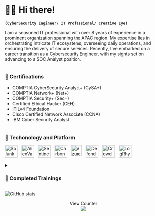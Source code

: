 # 👨‍💻 Hi there!

**`(CyberSecurity Engineer/ IT Professional/ Creative Eye) `**

I am a seasoned IT professional with over 8 years of experience in a prominent organization spanning the APAC region. My expertise lies in orchestrating intricate IT ecosystems, overseeing daily operations, and ensuring the delivery of secure services. Recently, I've embarked on a career transition as a Cybersecurity Engineer, with my sights set on advancing to a SOC Analyst position.

#

### 📝 Certifications 

 - COMPTIA CyberSecurity Analyst+ (CySA+)
 - COMPTIA Network+ (Net+)
 - COMPTIA Security+ (Sec+)
 - Certified Ethical Hacker (CEH)
 - ITILv4 Foundation
 - Cisco Certified Network Associate (CCNA)
 - IBM Cyber Security Analyst
#

### 🧰 Techonology and Platform

<img align="left" alt="Splunk" width="40px" style="padding-right:10px;" src="https://res.cloudinary.com/startup-grind/image/upload/c_fill,w_500,h_500,g_center/c_fill,dpr_2.0,f_auto,g_center,q_auto:good/v1/gcs/platform-data-splunk/events/download_ufzb3at.png">
<img align="left" alt="AlienVault" width="40px" style="padding-right:10px;" src="https://avatars.githubusercontent.com/u/25514665?s=200&amp;v=4">
<img align="left" alt="SentinelOne" width="40px" style="padding-right:10px;" src="https://play-lh.googleusercontent.com/-Qrr8ITT0GVslQmcFWuTYbXO0VnC-NKhgQCBrTPb4pImfEu6tf580HIQs4dzgeCWNvS0" >
<img align="left" alt="CarbonBlack" width="40px" style="padding-right:10px;" src="https://upload.wikimedia.org/wikipedia/commons/c/c2/Carbon-Black-Web.png">
<img align="left" alt="AzureSentinel" width="35px" style="padding-right:10px;" src="https://vectorseek.com/wp-content/uploads/2023/08/Azure-Sentinel-Logo-Vector.svg-.png">
<img align="left" alt="DefenderforEndpoint" width="40px" style="padding-right:10px;" src="https://upload.wikimedia.org/wikipedia/commons/thumb/5/50/Windows_Defender_logo.svg/1950px-Windows_Defender_logo.svg.png" >
<img align="left" alt="CrowdStrike" width="40px" style="padding-right:10px;" src="https://companieslogo.com/img/orig/CRWD-442a5e7d.png?t=1648651763">
<img align="left" alt="LogRhythm" width="40px" style="padding-right:10px;" src="https://docs.logrhythm.com/lrsiem/document-cover.png?inst-v=bc8836da-d50e-4ecd-9afb-3697881643bd">

<br />

# 

<details>
 <summary><h3> 🔩 Completed Trainings</h3></summary>

 #### 🧪 General Labs
 
- [Cloud Fundamentals](https://api.immersivelabs.online/share/achievements/a503e4cb792647dfcfeabd7966c3d797)
- [OWASP Top 10](https://api.immersivelabs.online/share/achievements/86b4dd89a7697186d4e55126dcf4b754)
- [Introduction to Cryptography](https://api.immersivelabs.online/share/achievements/46a6bab1ac29b24b803754a3924c5b92)
- [Introduction to Networking](https://api.immersivelabs.online/share/achievements/62116fc1f1dac8a59d817be3ab880cb6)
- [Secure Fundamentals](https://api.immersivelabs.online/share/achievements/bb0a560513dd5ccfbfa20e3e447c7af1)
- [Networking](https://api.immersivelabs.online/share/achievements/4d100e550f19996de6b9dba942742dde)
- [Interactive Regular Expressions](https://api.immersivelabs.online/share/achievements/7711816f3edb34e0c213d51555813994)
- [Encoding](https://api.immersivelabs.online/share/achievements/7ed95a4dd6dda40ed6aceffed6e1163c)
- [Windows Concepts](https://api.immersivelabs.online/share/achievements/dca4b66f3dc0ac6c5c4d09de14264ffa)


 #### 🛠 Platform / Tech
- [Splunk](https://api.immersivelabs.online/share/achievements/00c9833858bcc52270826e1488bd2b40)
- [Powershell](https://api.immersivelabs.online/share/achievements/ad30896c8b9f2058568de3295373e29c)
- [Linux Command Line](https://immersivelabs.online/share/achievement/c313f7a3ad61325b362c122380cbd022)
- [Zeek](https://api.immersivelabs.online/share/achievements/c3206ab43cd4fb1b4a82adb52e2af138)

#### 🛡 Defensive Cyber
- [CVEs (Threat Hunting)](https://api.immersivelabs.online/share/achievements/fd71c5c3e30600ff412eab9f5bb850ff)
- [Persistence](https://api.immersivelabs.online/share/achievements/a9b5c71aaa31d6206f02b881d78c3354)
- [Introduction to Windows Exploitation](https://api.immersivelabs.online/share/achievements/99b9d87106fba0e3f8572b220fe537a5)
- [Windows Exploitation](https://api.immersivelabs.online/share/achievements/fccfe768cffb17cb3fb6f65f7796b509)
- [Web Log Analysis](https://api.immersivelabs.online/share/achievements/e6fbb786f7d48b3af06cf4d415c7924d)
- [Log Analysis](https://api.immersivelabs.online/share/achievements/3e56a12e5e884fd29ed35293782b23a8)
- [Introduction to Incident Response](https://api.immersivelabs.online/share/achievements/c547ecd6baec472bcdaaba66b109f91b)
- [Incident Response](https://api.immersivelabs.online/share/achievements/bc4b2d942f2b161c603bab0422d66b4c)
- [Incident Responder – Intermediate](https://api.immersivelabs.online/share/achievements/5aaf42ffdcc0ebc79c4487c777bde941)

#### 🚩 CTFs
- [World Cup Special](https://api.immersivelabs.online/share/achievements/4b2a14b9daa9c2e3457fefac2ed422da)

</details>

<!-- need to add some this here -->

![GitHub stats](https://github-readme-stats.vercel.app/api?username=m11rym&theme=github_dark&show_icons=true) 

<p align="center"> 
  View Counter<br>
  <img src="https://profile-counter.glitch.me/m11rym/count.svg" />
</p>


